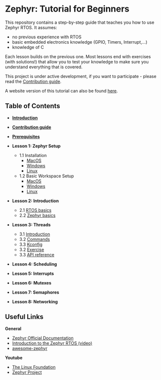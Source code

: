 # Zephyr: Tutorial for Beginners

This repository contains a step-by-step guide that teaches you how to use Zephyr RTOS. It assumes:
- no previous experience with RTOS
- basic embedded electronics knowledge (GPIO, Timers, Interrupt,...)
- knowledge of C

Each lesson builds on the previous one. Most lessons end with exercises (with solutions!) that allow you to test your knowledge to make sure you understand everything that is covered.

This project is under active development, if you want to participate - please read the [Contribution guide](docs/Contributions.md).

A website version of this tutorial can also be found [here](https://maksimdrachov.github.io/zephyr-rtos-tutorial).

## Table of Contents

* **[Introduction](docs/Introduction.md)**
* **[Contribution guide](docs/Contributions.md)**
* **[Prerequisites](docs/Prerequisites.md)**
* **Lesson 1: Zephyr Setup** 
  * 1.1 Installation
    * [MacOS](docs/lesson01/install/mac-os.md)
    * [Windows](docs/lesson01/install/windows.md)
    * [Linux](docs/lesson01/install/linux.md)
  * 1.2 Basic Workspace Setup
    * [MacOS](docs/lesson01/setup/mac-os.md)
    * [Windows](docs/lesson01/setup/windows.md)
    * [Linux](docs/lesson01/setup/linux.md)

* **Lesson 2: Introduction**
  * 2.1 [RTOS basics](docs/lesson02/rtos-basics.md)
  * 2.2 [Zephyr basics](docs/lesson02/zephyr-structure.md)
  
* **Lesson 3: Threads**
  * 3.1 [Introduction](docs/lesson03/introduction.md)
  * 3.2 [Commands](docs/lesson03/commands.md)
  * 3.3 [Kconfig](docs/lesson03/kconfig.md)
  * 3.2 [Exercise](docs/lesson03/exercise.md)
  * 3.3 [API reference](docs/lesson03/threads-api.md)
* **Lesson 4: Scheduling**
* **Lesson 5: Interrupts** 
* **Lesson 6: Mutexes**
* **Lesson 7: Semaphores**
* **Lesson 8: Networking**

## Useful Links
**General**
- [Zephyr Official Documentation](https://docs.zephyrproject.org/latest/)
- [Introduction to the Zephyr RTOS (video)](https://www.youtube.com/watch?v=jR5E5Kz9A-k)
- [awesome-zephyr](https://github.com/fkromer/awesome-zephyr)

**Youtube**
- [The Linux Foundation](https://www.youtube.com/c/LinuxfoundationOrg/search?query=zephyr)
- [Zephyr Project](https://www.youtube.com/c/ZephyrProject/videos)